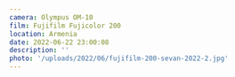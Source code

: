 ```yaml
---
camera: Olympus OM-10
film: Fujifilm Fujicolor 200
location: Armenia
date: 2022-06-22 23:00:08
description: ''
photo: '/uploads/2022/06/fujifilm-200-sevan-2022-2.jpg'
---
```

